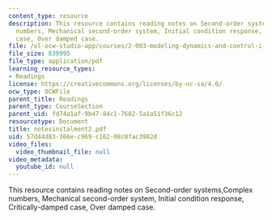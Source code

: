 ```yaml
---
content_type: resource
description: This resource contains reading notes on Second-order systems,Complex
  numbers, Mechanical second-order system, Initial condition response, Critically-damped
  case, Over damped case.
file: /ol-ocw-studio-app/courses/2-003-modeling-dynamics-and-control-i-spring-2005/57d44d83366ec969c16208c8fac3982d_notesinstalment2.pdf
file_size: 839995
file_type: application/pdf
learning_resource_types:
- Readings
license: https://creativecommons.org/licenses/by-nc-sa/4.0/
ocw_type: OCWFile
parent_title: Readings
parent_type: CourseSection
parent_uid: fd74a1af-9b47-84c1-7602-5a1a51f36c12
resourcetype: Document
title: notesinstalment2.pdf
uid: 57d44d83-366e-c969-c162-08c8fac3982d
video_files:
  video_thumbnail_file: null
video_metadata:
  youtube_id: null
---
```

This resource contains reading notes on Second-order systems,Complex numbers, Mechanical second-order system, Initial condition response, Critically-damped case, Over damped case.